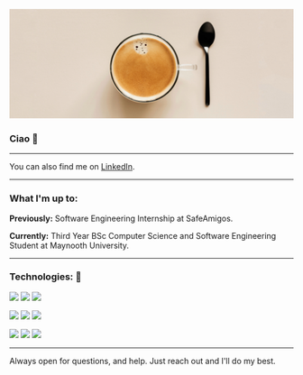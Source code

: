 ![VanillaSpoon](https://github.com/VanillaSpoon/VanillaSpoon/blob/main/Banner.jpeg?raw=true)

### Ciao  👋
___

You can also find me on [LinkedIn][2].
___
### What I'm up to:

**Previously:**
Software Engineering Internship at SafeAmigos.

**Currently:**  Third Year BSc Computer Science and Software Engineering Student at Maynooth University.


___
### Technologies: 💬
![](https://img.shields.io/badge/Code-Java-informational?style=flat&logo=Java&logoColor=white&color=2bbc8a)
![](https://img.shields.io/badge/Code-Csharp-informational?style=flat&logo=Csharp&logoColor=white&color=2bbc8a)
![](https://img.shields.io/badge/Code-Javascript-informational?style=flat&logo=Javascript&logoColor=white&color=2bbc8a)

![](https://img.shields.io/badge/Code-React.js-informational?style=flat&logo=React&logoColor=white&color=2bbc8a)
![](https://img.shields.io/badge/Code-ReactNative-informational?style=flat&logo=React&logoColor=white&color=2bbc8a)
![](https://img.shields.io/badge/Code-SQL-informational?style=flat&logo=Mysql&logoColor=white&color=2bbc8a)

![](https://img.shields.io/badge/OS-Manjaro-informational?style=flat&logo=Manjaro&logoColor=white&color=2bbc8a)
![](https://img.shields.io/badge/Tools-Node.js-informational?style=flat&logo=Node.js&logoColor=white&color=2bbc8a)
![](https://img.shields.io/badge/Tools-MongoDB.js-informational?style=flat&logo=MongoDB&logoColor=white&color=2bbc8a)

___
Always open for questions, and help. Just reach out and I'll do my best.



[2]: https://www.linkedin.com/in/eoin-gallinagh-719240203
